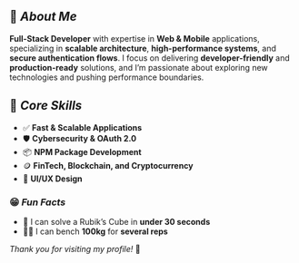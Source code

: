 ## 👋 _About Me_

**Full-Stack Developer** with expertise in **Web & Mobile** applications, specializing in **scalable architecture**, **high-performance systems**, and **secure authentication flows**.
I focus on delivering **developer-friendly** and **production-ready** solutions, and I’m passionate about exploring new technologies and pushing performance boundaries.

## 🎯 _Core Skills_

- ✅ **Fast & Scalable Applications**
- 🛡️ **Cybersecurity & OAuth 2.0**
- 📦 **NPM Package Development**
- 🪙 **FinTech, Blockchain, and Cryptocurrency**
- 🎨 **UI/UX Design**

### 😁 _Fun Facts_

- 🧩 I can solve a Rubik’s Cube in **under 30 seconds**
- 💪🏽 I can bench **100kg** for **several reps**

_Thank you for visiting my profile!_ 🚀
